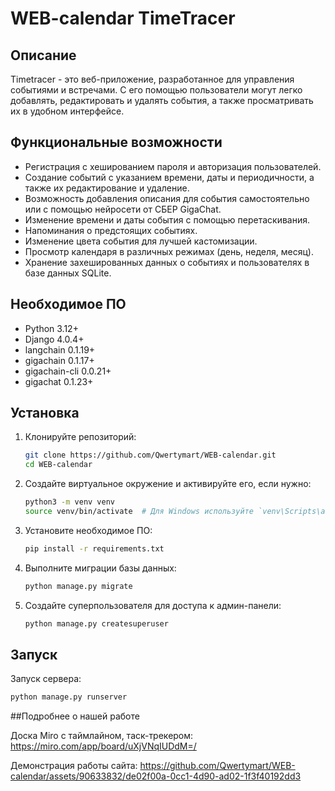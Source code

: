 # WEB-calendar TimeTracer

## Описание

Timetracer - это веб-приложение, разработанное для управления событиями и встречами. С его помощью пользователи могут легко добавлять, редактировать и удалять события, а также просматривать их в удобном интерфейсе.

## Функциональные возможности

- Регистрация с хешированием пароля и авторизация пользователей.
- Создание событий с указанием времени, даты и периодичности, а также их редактирование и удаление.
- Возможность добавления описания для события самостоятельно или с помощью нейросети от СБЕР GigaChat.
- Изменение времени и даты события с помощью перетаскивания.
- Напоминания о предстоящих событиях.
- Изменение цвета события для лучшей кастомизации.
- Просмотр календаря в различных режимах (день, неделя, месяц).
- Хранение захешированных данных о событиях и пользователях в базе данных SQLite.

## Необходимое ПО

- Python 3.12+
- Django 4.0.4+
- langchain 0.1.19+
- gigachain 0.1.17+
- gigachain-cli 0.0.21+
- gigachat 0.1.23+

## Установка

1. Клонируйте репозиторий:
    ```bash
    git clone https://github.com/Qwertymart/WEB-calendar.git
    cd WEB-calendar
    ```
2. Создайте виртуальное окружение и активируйте его, если нужно:
    ```bash
    python3 -m venv venv
    source venv/bin/activate  # Для Windows используйте `venv\Scripts\activate`
    ```
3. Установите необходимое ПО:
    ```bash
    pip install -r requirements.txt
    ```
4. Выполните миграции базы данных:
    ```bash
    python manage.py migrate
    ```
5. Создайте суперпользователя для доступа к админ-панели:
    ```bash
    python manage.py createsuperuser
    ```

## Запуск

Запуск сервера:
```bash
python manage.py runserver
```

##Подробнее о нашей работе

Доска Miro с таймлайном, таск-трекером:
https://miro.com/app/board/uXjVNqIUDdM=/

Демонстрация работы сайта:
https://github.com/Qwertymart/WEB-calendar/assets/90633832/de02f00a-0cc1-4d90-ad02-1f3f40192dd3

